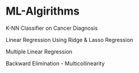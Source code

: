 # ML-Algirithms
K-NN Classifier on Cancer Diagnosis 

Linear Regression Using Ridge & Lasso Regression

Multiple Linear Regression

Backward Elimination - Multicollinearity

